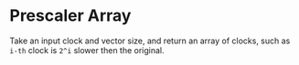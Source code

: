# Prescaler Array
Take an input clock and vector size, and return an array of clocks, such as `i-th` clock is `2^i` slower then the original.